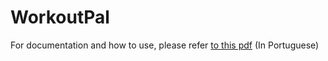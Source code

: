 # WorkoutPal
For documentation and how to use, please refer [to this pdf](https://github.com/fontes71/WorkoutPal/blob/main/docs/organization-description.pdf) (In Portuguese)
